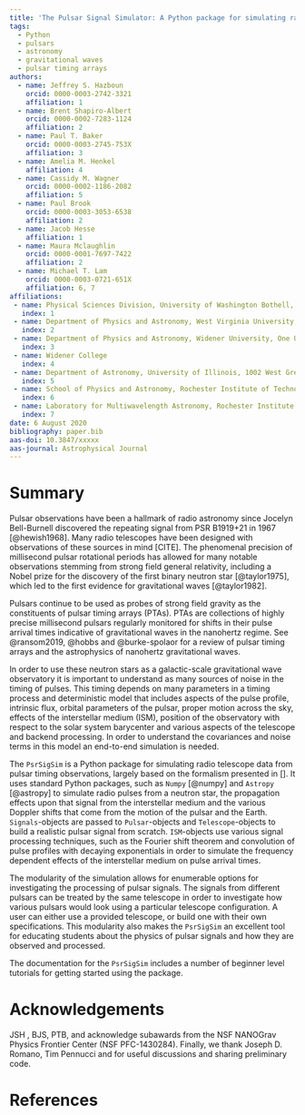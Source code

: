 ```yaml
---
title: 'The Pulsar Signal Simulator: A Python package for simulating radio signal data from pulsars'
tags:
  - Python
  - pulsars
  - astronomy
  - gravitational waves
  - pulsar timing arrays
authors:
  - name: Jeffrey S. Hazboun
    orcid: 0000-0003-2742-3321
    affiliation: 1
  - name: Brent Shapiro-Albert
    orcid: 0000-0002-7283-1124
    affiliation: 2
  - name: Paul T. Baker
    orcid: 0000-0003-2745-753X
    affiliation: 3
  - name: Amelia M. Henkel
    affiliation: 4
  - name: Cassidy M. Wagner
    orcid: 0000-0002-1186-2082
    affiliation: 5
  - name: Paul Brook
    orcid: 0000-0003-3053-6538
    affiliation: 2
  - name: Jacob Hesse
    affiliation: 1
  - name: Maura Mclaughlin
    orcid: 0000-0001-7697-7422
    affiliation: 2
  - name: Michael T. Lam
    orcid: 0000-0003-0721-651X
    affiliation: 6, 7
affiliations:
 - name: Physical Sciences Division, University of Washington Bothell, 18115 Campus Way NE, Bothell, WA 98011, USA
   index: 1
 - name: Department of Physics and Astronomy, West Virginia University, P.O. Box 6315, Morgantown, WV 26506, USA
   index: 2
 - name: Department of Physics and Astronomy, Widener University, One University Place, Chester, PA 19013, USA
   index: 3
 - name: Widener College
   index: 4
 - name: Department of Astronomy, University of Illinois, 1002 West Green Street, Urbana IL 61802, USA
   index: 5
 - name: School of Physics and Astronomy, Rochester Institute of Technology, Rochester, NY 14623, USA
   index: 6
 - name: Laboratory for Multiwavelength Astronomy, Rochester Institute of Technology, Rochester, NY 14623, USA
   index: 7
date: 6 August 2020
bibliography: paper.bib
aas-doi: 10.3847/xxxxx
aas-journal: Astrophysical Journal
---
```


# Summary

Pulsar observations have been a hallmark of radio astronomy since Jocelyn Bell-Burnell
discovered the repeating signal from PSR B1919+21 in 1967 [@hewish1968]. Many
radio telescopes have been designed with observations of these sources in mind [CITE].
The phenomenal precision of millisecond pulsar
rotational periods has allowed for many notable observations stemming from strong
field general relativity, including a Nobel prize for the discovery of the first binary neutron star [@taylor1975], which led to the first evidence for gravitational waves [@taylor1982].

Pulsars continue to be used as probes of strong field gravity as the constituents of pulsar timing arrays (PTAs). PTAs are collections of highly precise millisecond pulsars regularly
monitored for shifts in their pulse arrival times indicative of gravitational
waves in the nanohertz regime. See @ransom2019, @hobbs and @burke-spolaor for a review of
pulsar timing arrays and the astrophysics of nanohertz gravitational waves.

In order to use these neutron stars as a galactic-scale gravitational wave observatory it is important to understand as many sources of noise in the timing of pulses. This timing depends on many parameters in a timing process and deterministic model that includes aspects of the pulse profile, intrinsic flux, orbital parameters of the pulsar, proper motion across the sky, effects of the interstellar medium (ISM), position of the observatory with respect to the solar system barycenter and various aspects of the telescope and backend processing. In order to understand the covariances and noise terms in this model an end-to-end simulation is needed.

The ``PsrSigSim`` is a Python package for simulating radio telescope data from pulsar timing observations, largely based on the formalism presented in [].
It uses standard Python packages, such as ``Numpy`` [@numpy] and ``Astropy``
[@astropy] to simulate radio pulses from a neutron star, the propagation effects upon that signal
from the interstellar medium and the various Doppler shifts that come from the motion of the pulsar and the Earth. ``Signals``-objects are passed to ``Pulsar``-objects and `Telescope`-objects to build a realistic pulsar signal from scratch. `ISM`-objects use various signal processing techniques, such as the Fourier shift theorem and convolution of pulse profiles with decaying exponentials in order to simulate the frequency dependent effects of the interstellar medium on pulse arrival times.

The modularity of the simulation allows for enumerable options for investigating the processing of pulsar signals. The signals from different pulsars can be treated by the same telescope in order to investigate how various pulsars would look using a particular telescope configuration. A user can either use a provided telescope, or build one with their own specifications. This modularity also makes the `PsrSigSim` an excellent tool for educating students about the physics of pulsar signals and how they are observed and processed.

The documentation for the `PsrSigSim` includes a number of beginner level tutorials for getting started using the package.

# Acknowledgements

JSH , BJS, PTB,  and  acknowledge subawards from the NSF NANOGrav Physics Frontier Center (NSF PFC-1430284). Finally, we thank Joseph D. Romano, Tim Pennucci and for useful discussions and sharing preliminary code.

# References
